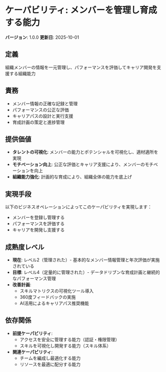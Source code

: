 # ケーパビリティ: メンバーを管理し育成する能力

**バージョン**: 1.0.0
**更新日**: 2025-10-01

## 定義

組織メンバーの情報を一元管理し、パフォーマンスを評価してキャリア開発を支援する組織能力

## 責務

- メンバー情報の正確な記録と管理
- パフォーマンスの公正な評価
- キャリアパスの設計と実行支援
- 育成計画の策定と進捗管理

## 提供価値

- **タレントの可視化**: メンバーの能力とポテンシャルを可視化し、適材適所を実現
- **モチベーション向上**: 公正な評価とキャリア支援により、メンバーのモチベーションを向上
- **組織能力強化**: 計画的な育成により、組織全体の能力を底上げ

## 実現手段

以下のビジネスオペレーションによってこのケーパビリティを実現します：

- メンバーを登録し管理する
- パフォーマンスを評価する
- キャリアを開発し支援する

## 成熟度レベル

- **現在**: レベル2（管理された）- 基本的なメンバー情報管理と年次評価が実施されている
- **目標**: レベル4（定量的に管理された）- データドリブンな育成計画と継続的なパフォーマンス管理
- **改善計画**:
  - スキルマトリクスの可視化ツール導入
  - 360度フィードバックの実施
  - AI活用によるキャリアパス推奨機能

## 依存関係

- **前提ケーパビリティ**:
  - アクセスを安全に管理する能力（認証・権限管理）
  - スキルを可視化し開発する能力（スキル体系）
- **関連ケーパビリティ**:
  - チームを編成し最適化する能力
  - リソースを最適に配分する能力
